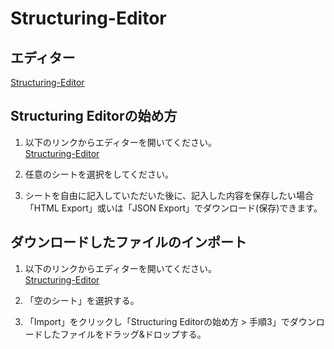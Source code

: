 # Structuring-Editor  

## エディター  
[Structuring-Editor](https://morishima-yuki.github.io/Structuring-Editor/tool/)  

## Structuring Editorの始め方   
  1. 以下のリンクからエディターを開いてください。  
    [Structuring-Editor](https://morishima-yuki.github.io/Structuring-Editor/tool/)    
    
  2. 任意のシートを選択をしてください。  
  
  3. シートを自由に記入していただいた後に、記入した内容を保存したい場合「HTML Export」或いは「JSON Export」でダウンロード(保存)できます。  

## ダウンロードしたファイルのインポート   
  1. 以下のリンクからエディターを開いてください。  
    [Structuring-Editor](https://morishima-yuki.github.io/Structuring-Editor/tool/)    

  2. 「空のシート」を選択する。  

  3. 「Import」をクリックし「Structuring Editorの始め方 > 手順3」でダウンロードしたファイルをドラッグ&ドロップする。  
